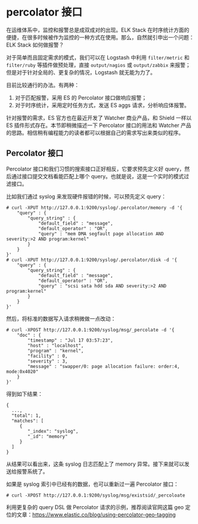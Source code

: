 # percolator 接口

在运维体系中，监控和报警总是成双成对的出现。ELK Stack 在时序统计方面的便捷，在很多时候被作为监控的一种方式在使用。那么，自然就引申出一个问题：ELK Stack 如何做报警？

对于简单而且固定需求的模式，我们可以在 Logstash 中利用 `filter/metric` 和 `filter/ruby` 等插件做预处理，直接 `output/nagios` 或 `output/zabbix` 来报警；但是对于针对全局的、更复杂的情况，Logstash 就无能为力了。

目前比较通行的办法。有两种：

1. 对于匹配报警，采用 ES 的 Percolator 接口做响应报警；
2. 对于时序统计，采用定时任务方式，发送 ES aggs 请求，分析响应体报警。

针对报警的需求，ES 官方也在最近开发了 Watcher 商业产品，和 Shield 一样以 ES 插件形式存在。本节即稍微描述一下 Percolator 接口的用法和 Watcher 产品的思路。相信稍有编程能力的读者都可以根据自己的需求写出来类似的程序。

## Percolator 接口

Percolator 接口和我们习惯的搜索接口正好相反，它要求预先定义好 query，然后通过接口提交文档看能匹配上哪个 query。也就是说，这是一个实时的模式过滤接口。

比如我们通过 syslog 来发现硬件报错的时候，可以预先定义 query：

```
# curl -XPUT http://127.0.0.1:9200/syslog/.percolator/memory -d '{
    "query" : {
        "query_string" : {
            "default_field" : "message",
            "default_operator" : "OR",
            "query" : "mem DMA segfault page allocation AND severity:>2 AND program:kernel"
        }
    }
}'
# curl -XPUT http://127.0.0.1:9200/syslog/.percolator/disk -d '{
    "query" : {
        "query_string" : {
            "default_field" : "message",
            "default_operator" : "OR",
            "query" : "scsi sata hdd sda AND severity:>2 AND program:kernel"
        }
    }
}'
```

然后，将标准的数据写入请求稍微做一点改动：

```
# curl -XPOST http://127.0.0.1:9200/syslog/msg/_percolate -d '{
    "doc" : {
        "timestamp" : "Jul 17 03:57:23",
        "host" : "localhost",
        "program" : "kernel",
        "facility" : 0,
        "severity" : 3,
        "message" : "swapper/0: page allocation failure: order:4, mode:0x4020"
    }
}'
```

得到如下结果：

```
{
  ...,
  "total": 1,
  "matches": [
     {
        "_index": "syslog",
        "_id": "memory"
     }
  ]
}
```

从结果可以看出来，这条 syslog 日志匹配上了 memory 异常。接下来就可以发送给报警系统了。

如果是 syslog 索引中已经有的数据，也可以重新过一遍 Percolator 接口：

```
# curl -XPOST http://127.0.0.1:9200/syslog/msg/existsid/_percoloate
```

利用更复杂的 query DSL 做 Percolator 请求的示例，推荐阅读官网这篇 geo 定位的文章：<https://www.elastic.co/blog/using-percolator-geo-tagging>

